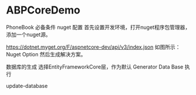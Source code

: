 # ABPCoreDemo
PhoneBook
必备条件
nuget 配置
首先设置开发环境，打开nuget程序包管理器，添加一个nuget源。

https://dotnet.myget.org/F/aspnetcore-dev/api/v3/index.json
如图所示： Nuget Option 然后生成解决方案。

数据库的生成
选择EntityFrameworkCore层，作为默认 Generator Data Base 执行

update-database
